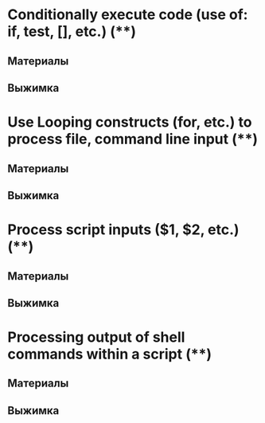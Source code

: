 
# Conditionally execute code (use of: if, test, [], etc.) (**)

## Материалы

## Выжимка

# Use Looping constructs (for, etc.) to process file, command line input (**)

## Материалы

## Выжимка

# Process script inputs ($1, $2, etc.) (**)

## Материалы

## Выжимка

# Processing output of shell commands within a script (**)

## Материалы

## Выжимка
